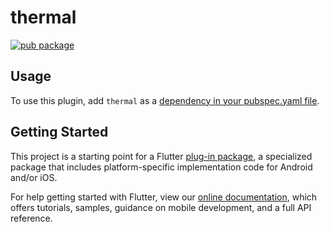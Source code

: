 # thermal

[![pub package](https://img.shields.io/pub/v/thermal.svg)](https://pub.dev/packages/thermal)

## Usage

To use this plugin, add `thermal` as a [dependency in your pubspec.yaml file](https://flutter.dev/docs/development/platform-integration/platform-channels).

## Getting Started

This project is a starting point for a Flutter
[plug-in package](https://flutter.dev/developing-packages/),
a specialized package that includes platform-specific implementation code for
Android and/or iOS.

For help getting started with Flutter, view our
[online documentation](https://flutter.dev/docs), which offers tutorials,
samples, guidance on mobile development, and a full API reference.

